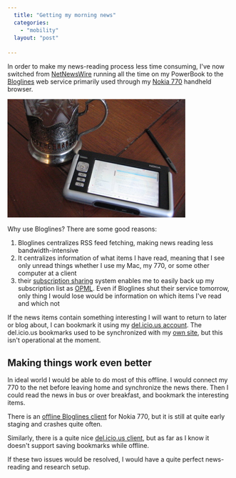 ```yaml
---
  title: "Getting my morning news"
  categories: 
    - "mobility"
  layout: "post"

---
```

In order to make my news-reading process less time consuming, I've now switched from [NetNewsWire][1] running all the time on my PowerBook to the [Bloglines][2] web service primarily used through my [Nokia 770][3] handheld browser.

![Reading morning news on Nokia 770](/files/Morning_news_with_770.jpg)

Why use Bloglines? There are some good reasons:

1. Bloglines centralizes RSS feed fetching, making news reading less bandwidth-intensive
2. It centralizes information of what items I have read, meaning that I see only unread things whether I use my Mac, my 770, or some other computer at a client
3. their [subscription sharing][4] system enables me to easily back up my subscription list as [OPML][5]. Even if Bloglines shut their service tomorrow, only thing I would lose would be information on which items I've read and which not

If the news items contain something interesting I will want to return to later or blog about, I can bookmark it using my [del.icio.us account][6]. The del.icio.us bookmarks used to be synchronized with my [own site][7], but this isn't operational at the moment.

## Making things work even better

In ideal world I would be able to do most of this offline. I would connect my 770 to the net before leaving home and synchronize the news there. Then I could read the news in bus or over breakfast, and bookmark the interesting items.

There is an [offline Bloglines client][8] for Nokia 770, but it is still at quite early staging and crashes quite often. 

Similarly, there is a quite nice [del.icio.us client][9], but as far as I know it doesn't support saving bookmarks while offline.

If these two issues would be resolved, I would have a quite perfect news-reading and research setup.

[1]: http://ranchero.com/netnewswire/
[2]: http://www.bloglines.com/
[3]: http://bergie.iki.fi/blog/first-day-with-nokia-770.html
[4]: http://www.bloglines.com/public/henribergius
[5]: http://www.opml.org/
[6]: http://del.icio.us/bergie
[7]: http://bergie.iki.fi/links/
[8]: http://maemo.org/maemowiki/ApplicationCatalog#head-f5fd38d322c743e76c58dea4d61e4bb4c2e571b6
[9]: http://maemo.org/maemowiki/ApplicationCatalog#head-c313741716395d0030415b985692f74b26dc717e